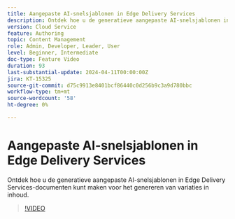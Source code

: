 ```yaml
---
title: Aangepaste AI-snelsjablonen in Edge Delivery Services
description: Ontdek hoe u de generatieve aangepaste AI-snelsjablonen in Edge Delivery Services-documenten kunt maken voor het genereren van variaties in inhoud.
version: Cloud Service
feature: Authoring
topic: Content Management
role: Admin, Developer, Leader, User
level: Beginner, Intermediate
doc-type: Feature Video
duration: 93
last-substantial-update: 2024-04-11T00:00:00Z
jira: KT-15325
source-git-commit: d75c9913e8401bcf86440c0d256b9c3a9d780bbc
workflow-type: tm+mt
source-wordcount: '58'
ht-degree: 0%

---
```



# Aangepaste AI-snelsjablonen in Edge Delivery Services

Ontdek hoe u de generatieve aangepaste AI-snelsjablonen in Edge Delivery Services-documenten kunt maken voor het genereren van variaties in inhoud.

>[!VIDEO](https://video.tv.adobe.com/v/3428316/?learn=on)
